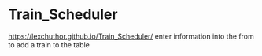 # Train_Scheduler
https://lexchuthor.github.io/Train_Scheduler/
enter information into the from to add a train to the table
